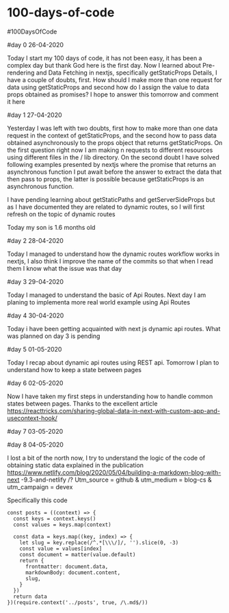 # 100-days-of-code
#100DaysOfCode

#day 0 26-04-2020

Today I start my 100 days of code, it has not been easy, it has been a complex day but thank God here is the first day. Now I learned about Pre-rendering and Data Fetching in nextjs, specifically getStaticProps Details, I have a couple of doubts, first. How should I make more than one request for data using getStaticProps and second how do I assign the value to data props obtained as promises? I hope to answer this tomorrow and comment it here

#day 1 27-04-2020

Yesterday I was left with two doubts, first how to make more than one data request in the context of getStaticProps, and the second how to pass data obtained asynchronously to the props object that returns getStaticProps. On the first question right now I am making n requests to different resources using different files in the / lib directory. On the second doubt I have solved following examples presented by nextjs where the promise that returns an asynchronous function I put await before the answer to extract the data that then pass to props, the latter is possible because getStaticProps is an asynchronous function.

I have pending learning about getStaticPaths and getServerSideProps but as I have documented they are related to dynamic routes, so I will first refresh on the topic of dynamic routes

Today my son is 1.6 months old

#day 2 28-04-2020

Today I managed to understand how the dynamic routes workflow works in nextjs, I also think I improve the name of the commits so that when I read them I know what the issue was that day

#day 3 29-04-2020

Today I managed to understand the basic of Api Routes. Next day I am planing to implementa more real world example using Api Routes

#day 4 30-04-2020

Today i have been getting acquainted with next js dynamic api routes. What was planned on day 3 is pending

#day 5 01-05-2020

Today I recap about dynamic api routes using REST api. Tomorrow I plan to understand how to keep a state between pages

#day 6 02-05-2020 

Now I have taken my first steps in understanding how to handle common states between pages. Thanks to the excellent article https://reacttricks.com/sharing-global-data-in-next-with-custom-app-and-usecontext-hook/

#day 7 03-05-2020

#day 8 04-05-2020

I lost a bit of the north now, I try to understand the logic of the code of obtaining static data explained in the publication https://www.netlify.com/blog/2020/05/04/building-a-markdown-blog-with-next -9.3-and-netlify /? Utm_source = github & utm_medium = blog-cs & utm_campaign = devex

Specifically this code
```
const posts = ((context) => {
  const keys = context.keys()
  const values = keys.map(context)

  const data = keys.map((key, index) => {
    let slug = key.replace(/^.*[\\\/]/, '').slice(0, -3)
    const value = values[index]
    const document = matter(value.default)
    return {
      frontmatter: document.data,
      markdownBody: document.content,
      slug,
    }
  })
  return data
})(require.context('../posts', true, /\.md$/))
```

